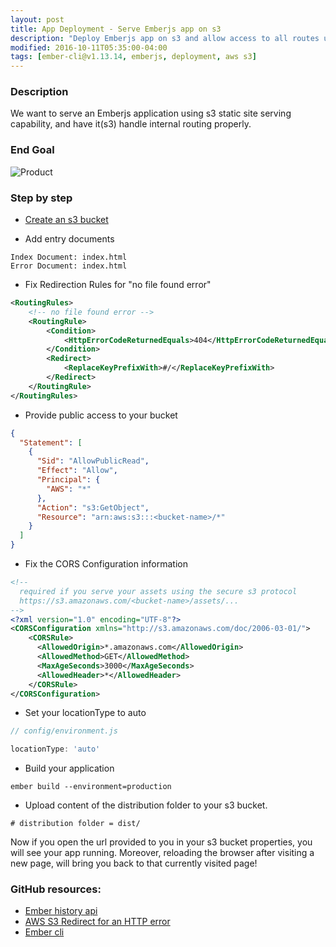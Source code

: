 ```yaml
---
layout: post
title: App Deployment - Serve Emberjs app on s3
description: "Deploy Emberjs app on s3 and allow access to all routes using the hash"
modified: 2016-10-11T05:35:00-04:00
tags: [ember-cli@v1.13.14, emberjs, deployment, aws s3]
---
```


### Description
We want to serve an Emberjs application using s3 static site serving capability, and have it(s3) handle internal routing properly.

### End Goal

![Product](/blog/images/s3-static-site-config.png)

### Step by step

* [Create an s3 bucket](https://console.aws.amazon.com/s3/home)

* Add entry documents

```shell
Index Document: index.html
Error Document: index.html
```

* Fix Redirection Rules for "no file found error"

```xml
<RoutingRules>
    <!-- no file found error -->
    <RoutingRule>
        <Condition>
            <HttpErrorCodeReturnedEquals>404</HttpErrorCodeReturnedEquals>
        </Condition>
        <Redirect>
            <ReplaceKeyPrefixWith>#/</ReplaceKeyPrefixWith>
        </Redirect>
    </RoutingRule>
</RoutingRules>

```

* Provide public access to your bucket

```json
{
  "Statement": [
    {
      "Sid": "AllowPublicRead",
      "Effect": "Allow",
      "Principal": {
        "AWS": "*"
      },
      "Action": "s3:GetObject",
      "Resource": "arn:aws:s3:::<bucket-name>/*"
    }
  ]
}
```

* Fix the CORS Configuration information

```xml
<!--
  required if you serve your assets using the secure s3 protocol
  https://s3.amazonaws.com/<bucket-name>/assets/...
-->
<?xml version="1.0" encoding="UTF-8"?>
<CORSConfiguration xmlns="http://s3.amazonaws.com/doc/2006-03-01/">
    <CORSRule>
      <AllowedOrigin>*.amazonaws.com</AllowedOrigin>
      <AllowedMethod>GET</AllowedMethod>
      <MaxAgeSeconds>3000</MaxAgeSeconds>
      <AllowedHeader>*</AllowedHeader>
    </CORSRule>
</CORSConfiguration>
```

* Set your locationType to auto

```javascript
// config/environment.js

locationType: 'auto'

```

* Build your application

```shell
ember build --environment=production
```

* Upload content of the distribution folder to your s3 bucket.

```shell
# distribution folder = dist/
```

Now if you open the url provided to you in your s3 bucket properties, you will see your app running. Moreover, reloading the browser after visiting a new page, will bring you back to that currently visited page!

### GitHub resources:
* [Ember history api](https://ember-cli.com/user-guide/#history-api-and-root-url)
* [AWS S3 Redirect for an HTTP error](https://docs.aws.amazon.com/AmazonS3/latest/dev/HowDoIWebsiteConfiguration.html)
* [Ember cli](https://ember-cli.com/user-guide/#guide)

<!-- {% gist mmistakes/6589546 %} -->
